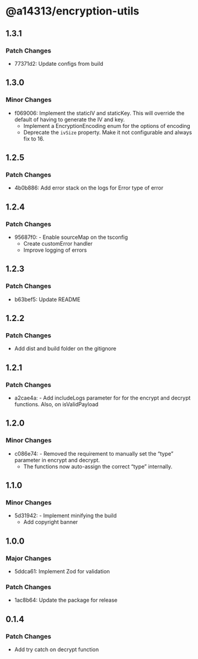 # @a14313/encryption-utils

## 1.3.1

### Patch Changes

- 77371d2: Update configs from build

## 1.3.0

### Minor Changes

- f069006: Implement the staticIV and staticKey. This will override the default of having to generate the IV and key.
    - Implement a EncryptionEncoding enum for the options of encoding
    - Deprecate the `ivSize` property. Make it not configurable and always fix to 16.

## 1.2.5

### Patch Changes

- 4b0b886: Add error stack on the logs for Error type of error

## 1.2.4

### Patch Changes

- 95687f0: - Enable sourceMap on the tsconfig
    - Create customError handler
    - Improve logging of errors

## 1.2.3

### Patch Changes

- b63bef5: Update README

## 1.2.2

### Patch Changes

- Add dist and build folder on the gitignore

## 1.2.1

### Patch Changes

- a2cae4a: - Add includeLogs parameter for for the encrypt and decrypt functions. Also, on isValidPayload

## 1.2.0

### Minor Changes

- c086e74: - Removed the requirement to manually set the “type” parameter in encrypt and decrypt.
    - The functions now auto-assign the correct “type” internally.

## 1.1.0

### Minor Changes

- 5d31942: - Implement minifying the build
    - Add copyright banner

## 1.0.0

### Major Changes

- 5ddca61: Implement Zod for validation

### Patch Changes

- 1ac8b64: Update the package for release

## 0.1.4

### Patch Changes

- Add try catch on decrypt function

